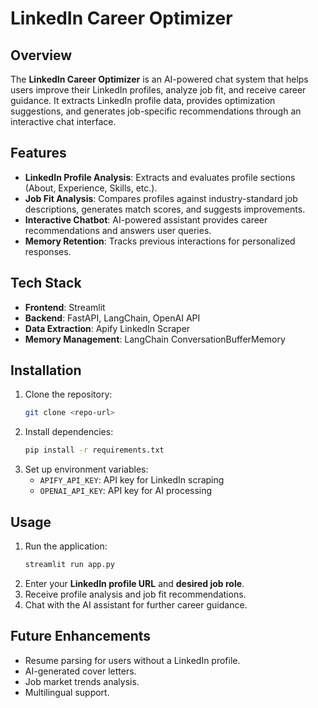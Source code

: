 # LinkedIn Career Optimizer

## Overview
The **LinkedIn Career Optimizer** is an AI-powered chat system that helps users improve their LinkedIn profiles, analyze job fit, and receive career guidance. It extracts LinkedIn profile data, provides optimization suggestions, and generates job-specific recommendations through an interactive chat interface.

## Features
- **LinkedIn Profile Analysis**: Extracts and evaluates profile sections (About, Experience, Skills, etc.).
- **Job Fit Analysis**: Compares profiles against industry-standard job descriptions, generates match scores, and suggests improvements.
- **Interactive Chatbot**: AI-powered assistant provides career recommendations and answers user queries.
- **Memory Retention**: Tracks previous interactions for personalized responses.

## Tech Stack
- **Frontend**: Streamlit
- **Backend**: FastAPI, LangChain, OpenAI API
- **Data Extraction**: Apify LinkedIn Scraper
- **Memory Management**: LangChain ConversationBufferMemory

## Installation
1. Clone the repository:
   ```bash
   git clone <repo-url>
   ```
2. Install dependencies:
   ```bash
   pip install -r requirements.txt
   ```
3. Set up environment variables:
   - `APIFY_API_KEY`: API key for LinkedIn scraping
   - `OPENAI_API_KEY`: API key for AI processing

## Usage
1. Run the application:
   ```bash
   streamlit run app.py
   ```
2. Enter your **LinkedIn profile URL** and **desired job role**.
3. Receive profile analysis and job fit recommendations.
4. Chat with the AI assistant for further career guidance.

## Future Enhancements
- Resume parsing for users without a LinkedIn profile.
- AI-generated cover letters.
- Job market trends analysis.
- Multilingual support.


